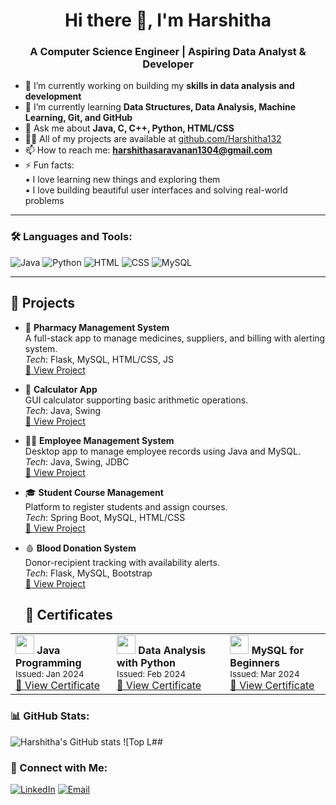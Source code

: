 <h1 align="center">Hi there 👋, I'm Harshitha</h1>
<h3 align="center">A Computer Science Engineer | Aspiring Data Analyst & Developer</h3>

- 🔭 I’m currently working on building my **skills in data analysis and development**
- 🌱 I’m currently learning **Data Structures, Data Analysis, Machine Learning, Git, and GitHub**
- 💬 Ask me about **Java, C, C++, Python, HTML/CSS**
- 👨‍💻 All of my projects are available at [github.com/Harshitha132](https://github.com/Harshitha132)
- 📫 How to reach me: **harshithasaravanan1304@gmail.com**
- ⚡ Fun facts:  
  ▪️ I love learning new things and exploring them  
  ▪️ I love building beautiful user interfaces and solving real-world problems

---

### 🛠️ Languages and Tools:
![Java](https://img.shields.io/badge/Java-ED8B00?style=for-the-badge&logo=java&logoColor=white)
![Python](https://img.shields.io/badge/Python-14354C?style=for-the-badge&logo=python&logoColor=white)
![HTML](https://img.shields.io/badge/HTML-E34F26?style=for-the-badge&logo=html5&logoColor=white)
![CSS](https://img.shields.io/badge/CSS-1572B6?style=for-the-badge&logo=css3&logoColor=white)
![MySQL](https://img.shields.io/badge/MySQL-005C84?style=for-the-badge&logo=mysql&logoColor=white)


---
## 🚀 Projects

- 🏥 **Pharmacy Management System**  
  A full-stack app to manage medicines, suppliers, and billing with alerting system.  
  _Tech_: Flask, MySQL, HTML/CSS, JS  
  [🔗 View Project](https://github.com/Harshitha132/pharmacy-management)

- 🧮 **Calculator App**  
  GUI calculator supporting basic arithmetic operations.  
  _Tech_: Java, Swing  
  [🔗 View Project](https://github.com/Harshitha132/calculator-app)

- 👩‍💼 **Employee Management System**  
  Desktop app to manage employee records using Java and MySQL.  
  _Tech_: Java, Swing, JDBC  
  [🔗 View Project](https://github.com/Harshitha132/employee-management-system)

- 🎓 **Student Course Management**  
  Platform to register students and assign courses.  
  _Tech_: Spring Boot, MySQL, HTML/CSS  
  [🔗 View Project](https://github.com/Harshitha132/student-course-management)

- 🩸 **Blood Donation System**  
  Donor-recipient tracking with availability alerts.  
  _Tech_: Flask, MySQL, Bootstrap  
  [🔗 View Project](https://github.com/Harshitha132/blood-donation-system)
   <h2>📜 Certificates</h2>

<div align="center">
  <table>
    <tr>
      <td>
        <img src="https://img.icons8.com/fluency/48/java-coffee-cup-logo.png" width="30"/>
        <b>Java Programming</b><br>
        <small>Issued: Jan 2024</small><br>
        <a href="https://link-to-certificate.com/java" target="_blank">🔗 View Certificate</a>
      </td>
      <td>
        <img src="https://img.icons8.com/color/48/python.png" width="30"/>
        <b>Data Analysis with Python</b><br>
        <small>Issued: Feb 2024</small><br>
        <a href="https://link-to-certificate.com/data-analysis" target="_blank">🔗 View Certificate</a>
      </td>
      <td>
        <img src="https://img.icons8.com/color/48/mysql-logo.png" width="30"/>
        <b>MySQL for Beginners</b><br>
        <small>Issued: Mar 2024</small><br>
        <a href="https://link-to-certificate.com/mysql" target="_blank">🔗 View Certificate</a>
      </td>
    </tr>
  </table>
</div>


### 📊 GitHub Stats:
![Harshitha's GitHub stats](https://github-readme-stats.vercel.app/api?username=Harshitha132&show_icons=true&theme=radical)
![Top L##

### 🔗 Connect with Me:
[![LinkedIn](https://img.shields.io/badge/LinkedIn-0077B5?style=flat&logo=linkedin&logoColor=white)](https://www.linkedin.com/in/harshitha-s-897b30298)
[![Email](https://img.shields.io/badge/Email-D14836?style=flat&logo=gmail&logoColor=white)](mailto:harshithasaravanan1304@gmail.com)

